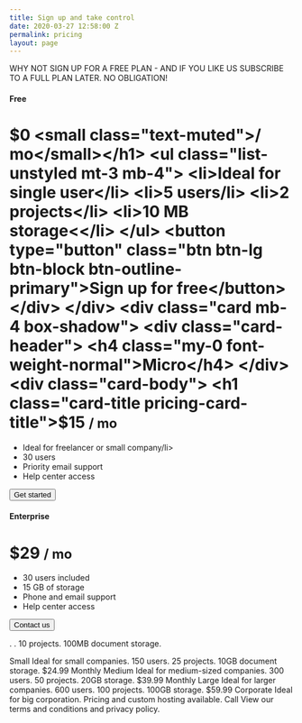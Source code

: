 ```yaml
---
title: Sign up and take control
date: 2020-03-27 12:58:00 Z
permalink: pricing
layout: page
---
```


<span class="call-to-action">WHY NOT SIGN UP FOR A FREE PLAN - AND IF YOU LIKE US SUBSCRIBE TO A FULL PLAN LATER. NO OBLIGATION!</span>
      <div class="card-deck mb-3 text-center">
        <div class="card mb-4 box-shadow">
          <div class="card-header">
            <h4 class="my-0 font-weight-normal">Free</h4>
          </div>
          <div class="card-body">
            <h1 class="card-title pricing-card-title">$0 <small class="text-muted">/ mo</small></h1>
            <ul class="list-unstyled mt-3 mb-4">
              <li>Ideal for single user</li>
              <li>5 users/li>
              <li>2 projects</li>
              <li>10 MB storage<</li>
            </ul>
            <button type="button" class="btn btn-lg btn-block btn-outline-primary">Sign up for free</button>
          </div>
        </div>
        <div class="card mb-4 box-shadow">
          <div class="card-header">
            <h4 class="my-0 font-weight-normal">Micro</h4>
          </div>
          <div class="card-body">
            <h1 class="card-title pricing-card-title">$15 <small class="text-muted">/ mo</small></h1>
            <ul class="list-unstyled mt-3 mb-4">
              <li>Ideal for freelancer or small company/li>
              <li>30 users</li>
              <li>Priority email support</li>
              <li>Help center access</li>
            </ul>
            <button type="button" class="btn btn-lg btn-block btn-primary">Get started</button>
          </div>
        </div>
        <div class="card mb-4 box-shadow">
          <div class="card-header">
            <h4 class="my-0 font-weight-normal">Enterprise</h4>
          </div>
          <div class="card-body">
            <h1 class="card-title pricing-card-title">$29 <small class="text-muted">/ mo</small></h1>
            <ul class="list-unstyled mt-3 mb-4">
              <li>30 users included</li>
              <li>15 GB of storage</li>
              <li>Phone and email support</li>
              <li>Help center access</li>
            </ul>
            <button type="button" class="btn btn-lg btn-block btn-primary">Contact us</button>
          </div>
        </div>
      </div>

. . 10 projects. 100MB document storage.

Small
Ideal for small companies. 150 users. 25 projects. 10GB document storage.
$24.99
Monthly
Medium
Ideal for medium-sized companies. 300 users. 50 projects. 20GB storage.
$39.99
Monthly
Large
Ideal for larger companies. 600 users. 100 projects. 100GB storage.
$59.99
Corporate
Ideal for big corporation. Pricing and custom hosting available.
Call
View our terms and conditions and privacy policy.
